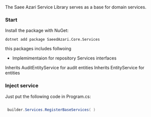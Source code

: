 ﻿The Saee Azari Service Library serves as a base for domain services.

### Start
Install the package with NuGet:
```
dotnet add package SaeedAzari.Core.Services

```

this packages includes follwoing 

- Implemimentaion for repository Services interfaces

Inherits AuditEntityService for audit entities
Inherits EntityService for entities

### Inject service
Just put the following code in Program.cs:

```cs

 builder.Services.RegisterBaseServices( )

```
